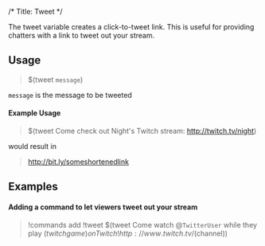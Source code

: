 /*
Title: Tweet
*/

The tweet variable creates a click-to-tweet link. This is useful for providing chatters with a link to tweet out your stream.

## Usage

> $(tweet `message`)

`message` is the message to be tweeted

#### Example Usage

> $(tweet Come check out Night's Twitch stream: http://twitch.tv/night)

would result in

> http://bit.ly/someshortenedlink

## Examples

#### Adding a command to let viewers tweet out your stream

> !commands add !tweet $(tweet Come watch @`TwitterUser` while they play $(twitch game) on Twitch! http://www.twitch.tv/$(channel))